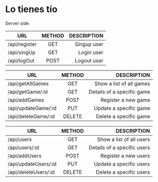 # Lo tienes tío
Server side

| URL        | METHOD           | DESCRIPTION  |
| ------------- |:-------------:| -----:|
| /api/register      | GET | Singup user |
| /api/singUp     | GET      |  Login user |
| /api/logOut | POST      |   Logout user |


| URL        | METHOD           | DESCRIPTION  |
| ------------- |:-------------:| -----:|
| /api/getAllGames      | GET | Show a list of all games |
| /api/getGame/:id      | GET      |  Details of a specific game |
| /api/addGames | POST      |   Register a new game |
| /api/updateGame/:id | PUT      |   Update a specific game |
| /api/deleteGame/:id | DELETE      |   Delete a specific game |

| URL        | METHOD           | DESCRIPTION  |
| ------------- |:-------------:| -----:|
| /api/users   | GET | Show a list of all users |
| /api/users/:id      | GET      |  Details of a specific users |
| /api/addUsers | POST      |   Register a new users |
| /api/updateUsers/:id | PUT      |   Update a specific users |
| /api/deleteUsers/:id | DELETE      |   Delete a specific users |


